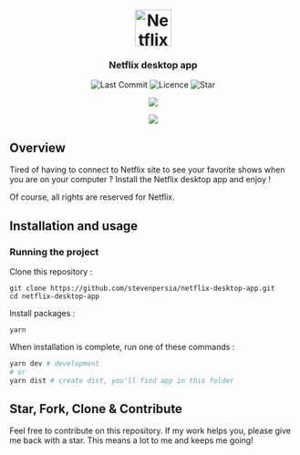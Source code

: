 <h1 align="center">
	<img
		width="64"
		alt="Netflix"
		src="https://raw.githubusercontent.com/stevenpersia/netflix-desktop-app/master/src/main/assets/icon-netflix.png">
</h1>
<h3 align="center">
	Netflix desktop app
</h3>

<p align="center">
	<img alt="Last Commit" src="https://img.shields.io/github/last-commit/stevenpersia/netflix-desktop-app.svg?style=flat-square">
	<img alt="Licence" src="https://img.shields.io/github/license/stevenpersia/netflix-desktop-app.svg?style=flat-square">
	<img alt="Star" src="https://img.shields.io/badge/you%20like%20%3F-STAR%20ME-blue.svg?style=flat-square">
</p>

<p align="center">
	<img src="https://raw.githubusercontent.com/stevenpersia/netflix-desktop-app/master/src/main/assets/preview-netflix.png">
</p>
<p align="center">
	<img src="https://raw.githubusercontent.com/stevenpersia/netflix-desktop-app/master/src/main/assets/dock-netflix.png">
</p>

## Overview

Tired of having to connect to Netflix site to see your favorite shows when you are on your computer ? Install the Netflix desktop app and enjoy !

Of course, all rights are reserved for Netflix.

## Installation and usage

### Running the project

Clone this repository :

```
git clone https://github.com/stevenpersia/netflix-desktop-app.git
cd netflix-desktop-app
```

Install packages :

```
yarn
```

When installation is complete, run one of these commands :

```bash
yarn dev # development
# or
yarn dist # create dist, you'll find app in this folder
```

## Star, Fork, Clone & Contribute

Feel free to contribute on this repository. If my work helps you, please give me back with a star. This means a lot to me and keeps me going!
